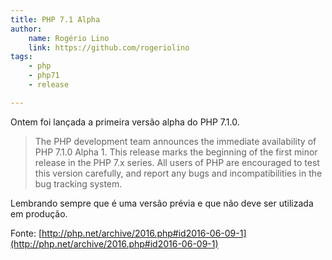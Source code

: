 ```yaml
---
title: PHP 7.1 Alpha
author:
    name: Rogério Lino
    link: https://github.com/rogeriolino
tags:
    - php
    - php71
    - release

---
```


Ontem foi lançada a primeira versão alpha do PHP 7.1.0.

>The PHP development team announces the immediate availability of PHP 7.1.0 Alpha 1. This release marks the beginning of the first minor release in the PHP 7.x series. All users of PHP are encouraged to test this version carefully, and report any bugs and incompatibilities in the bug tracking system.

Lembrando sempre que é uma versão prévia e que não deve ser utilizada em produção.

Fonte: [http://php.net/archive/2016.php#id2016-06-09-1](http://php.net/archive/2016.php#id2016-06-09-1)
